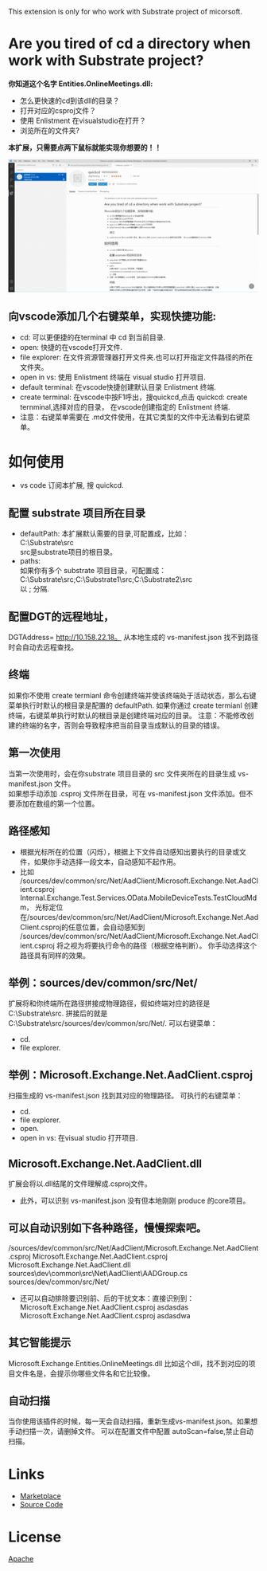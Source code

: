 This extension is only for who work with Substrate project of micorsoft.

# Are you tired of cd a directory when work with Substrate project?
**你知道这个名字 Entities.OnlineMeetings.dll:**
- 怎么更快速的cd到该dll的目录？
- 打开对应的csproj文件？
- 使用 Enlistment 在visualstudio在打开？
- 浏览所在的文件夹?

**本扩展，只需要点两下鼠标就能实现你想要的！！**

![](./guidance.gif)

## 向vscode添加几个右键菜单，实现快捷功能:
- cd: 可以更便捷的在terminal 中 cd 到当前目录.   
- open: 快捷的在vscode打开文件.   
- file explorer: 在文件资源管理器打开文件夹.也可以打开指定文件路径的所在文件夹。   
- open in vs: 使用 Enlistment 终端在 visual studio 打开项目.
- default terminal: 在vscode快捷创建默认目录 Enlistment 终端. 
- create terminal: 在vscode中按F1呼出，搜quickcd,点击 quickcd: create ternminal,选择对应的目录， 在vscode创建指定的 Enlistment 终端.
- 注意：右键菜单需要在 .md文件使用，在其它类型的文件中无法看到右键菜单。
# 如何使用
- vs code 订阅本扩展, 搜 quickcd.
## 配置 substrate 项目所在目录
- defaultPath:
本扩展默认需要的目录,可配置成，比如：  
C:\Substrate\src   
src是substrate项目的根目录。
- paths:  
 如果你有多个 substrate 项目目录，可配置成：   
 C:\Substrate\src;C:\Substrate1\src;C:\Substrate2\src   
 以 ; 分隔.
## 配置DGT的远程地址，
DGTAddress= http://10.158.22.18。
从本地生成的 vs-manifest.json 找不到路径时会自动去远程查找。
## 终端
如果你不使用 create termianl 命令创建终端并使该终端处于活动状态，那么右键菜单执行时默认的根目录是配置的 defaultPath. 
如果你通过 create termianl 创建终端，右键菜单执行时默认的根目录是创建终端对应的目录。
注意：不能修改创建的终端的名字，否则会导致程序把当前目录当成默认的目录的错误。
## 第一次使用
当第一次使用时，会在你substrate 项目目录的 src 文件夹所在的目录生成 vs-manifest.json 文件。  
如果想手动添加 .csproj 文件所在目录，可在 vs-manifest.json 文件添加。但不要添加在数组的第一个位置。    

## 路径感知
- 根据光标所在的位置（闪烁），根据上下文件自动感知出要执行的目录或文件，如果你手动选择一段文本，自动感知不起作用。
- 比如
  /sources/dev/common/src/Net/AadClient/Microsoft.Exchange.Net.AadClient.csproj Internal.Exchange.Test.Services.OData.MobileDeviceTests.TestCloudMdm，
光标定位在/sources/dev/common/src/Net/AadClient/Microsoft.Exchange.Net.AadClient.csproj的任意位置，会自动感知到
/sources/dev/common/src/Net/AadClient/Microsoft.Exchange.Net.AadClient.csproj
将之视为将要执行命令的路径（根据空格判断）。 你手动选择这个路径具有同样的效果。

## 举例：sources/dev/common/src/Net/
扩展将和你终端所在路径拼接成物理路径，假如终端对应的路径是 C:\Substrate\src. 拼接后的就是 C:\Substrate\src/sources/dev/common/src/Net/.
可以右键菜单：
- cd.
- file explorer.
## 举例：Microsoft.Exchange.Net.AadClient.csproj
扫描生成的 vs-manifest.json 找到其对应的物理路径。
可执行的右键菜单：
- cd.
- file explorer.
- open.
- open in vs: 在visual studio 打开项目.
## Microsoft.Exchange.Net.AadClient.dll
扩展会将以.dll结尾的文件理解成.csproj文件。   

- 此外，可以识别 vs-manifest.json 没有但本地刚刚 produce 的core项目。

## 可以自动识别如下各种路径，慢慢探索吧。
/sources/dev/common/src/Net/AadClient/Microsoft.Exchange.Net.AadClient.csproj 
Microsoft.Exchange.Net.AadClient.csproj
Microsoft.Exchange.Net.AadClient.dll  
sources\dev\common\src\Net\AadClient\AADGroup.cs
sources/dev/common/src/Net/
- 还可以自动排除要识别前、后的干扰文本：直接识别到：Microsoft.Exchange.Net.AadClient.csproj
asdasdas Microsoft.Exchange.Net.AadClient.csproj asdasdwa      

## 其它智能提示
Microsoft.Exchange.Entities.OnlineMeetings.dll 
比如这个dll，找不到对应的项目文件名是，会提示你哪些文件名和它比较像。
## 自动扫描
当你使用该插件的时候，每一天会自动扫描，重新生成vs-manifest.json。如果想手动扫描一次，请删掉文件。
可以在配置文件中配置 autoScan=false,禁止自动扫描。

# Links
* [Marketplace](https://marketplace.visualstudio.com/items?itemName=alightwang.quickcd)
* [Source Code](https://github.com/wzengguang/quickOpenFile)

# License
[Apache](https://github.com/emeraldwalk/vscode-runonsave/blob/master/LICENSE)